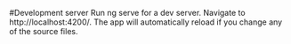 #Development server
Run ng serve for a dev server. Navigate to http://localhost:4200/. The app will automatically reload if you change any of the source files.
